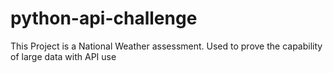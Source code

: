 # python-api-challenge
This Project is a National Weather assessment. Used to prove the capability of large data with API use 
